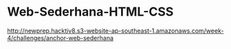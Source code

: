 # Web-Sederhana-HTML-CSS
http://newprep.hacktiv8.s3-website-ap-southeast-1.amazonaws.com/week-4/challenges/anchor-web-sederhana
